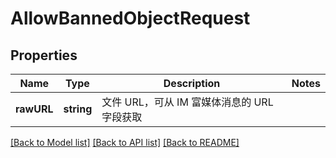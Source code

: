# AllowBannedObjectRequest

## Properties
Name | Type | Description | Notes
------------ | ------------- | ------------- | -------------
**rawURL** | **string** | 文件 URL，可从 IM 富媒体消息的 URL 字段获取 | 

[[Back to Model list]](../README.md#documentation-for-models) [[Back to API list]](../README.md#documentation-for-api-endpoints) [[Back to README]](../README.md)


